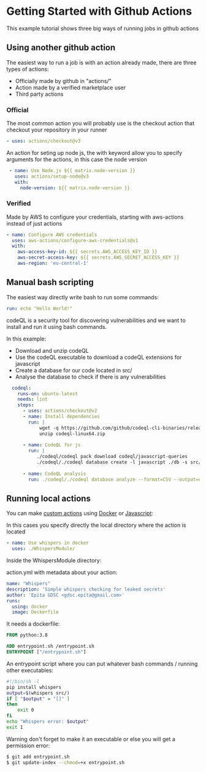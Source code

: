 # Getting Started with Github Actions

This example tutorial shows three big ways of running jobs in github actions

## Using another github action

The easiest way to run a job is with an action already made, there are three types of actions:
- Officially made by github in "actions/"
- Action made by a verified marketplace user
- Third party actions

### Official
The most common action you will probably use is the checkout action that checkout your repository in your runner
```YAML
- uses: actions/checkout@v3
```
An action for seting up node js, the with keyword allow you to specify arguments for the actions, in this case the node version
```YAML
 - name: Use Node.js ${{ matrix.node-version }}
   uses: actions/setup-node@v3
   with:
     node-version: ${{ matrix.node-version }}
```

      
### Verified

Made by AWS to configure your credentials, starting with aws-actions instead of just actions
```YAML
- name: Configure AWS credentials
  uses: aws-actions/configure-aws-credentials@v1
  with:
    aws-access-key-id: ${{ secrets.AWS_ACCESS_KEY_ID }}
    aws-secret-access-key: ${{ secrets.AWS_SECRET_ACCESS_KEY }}
    aws-region: 'eu-central-1'
```

## Manual bash scripting

The easiest way directly write bash to run some commands:
```YAML
run: echo "Hello World!"
```
codeQL is a security tool for discovering vulnerabilities and we want to install and run it using bash commands.  

In this example:
- Download and unzip codeQL
- Use the codeQL executable to download a codeQL extensions for javascript
- Create a database for our code located in src/
- Analyse the database to check if there is any vulnerabilities
```YAML
  codeql:
    runs-on: ubuntu-latest
    needs: lint
    steps:
      - uses: actions/checkout@v2
      - name: Install dependencies
        run: |
            wget -q https://github.com/github/codeql-cli-binaries/releases/download/v2.12.3/codeql-linux64.zip
            unzip codeql-linux64.zip
              
      - name: CodeQL for js  
        run: |
           ./codeql/codeql pack download codeql/javascript-queries
           ./codeql/./codeql database create -l javascript ./db -s src/
            
      - name: CodeQL analysis 
        run: ./codeql/./codeql database analyze --format=CSV --output=output.csv db
```

## Running local actions

You can make [custom actions](https://docs.github.com/en/actions/creating-actions/about-custom-actions) using [Docker](https://docs.github.com/en/actions/creating-actions/creating-a-docker-container-action) or [Javascript](https://docs.github.com/en/actions/creating-actions/creating-a-javascript-action):

In this cases you specify directly the local directory where the action is located
```YAML
- name: Use whispers in docker
  uses: ./WhispersModule/
```

Inside the WhispersModule directory:

action.yml with metadata about your action:
```YAML
name: "Whispers"
description: 'Simple whispers checking for leaked secrets'
author: 'Epita GDSC <gdsc.epita@gmail.com>'
runs:
  using: docker
  image: Dockerfile
```
It needs a dockerfile:
```Dockerfile
FROM python:3.8

ADD entrypoint.sh /entrypoint.sh
ENTRYPOINT ["/entrypoint.sh"]
```

An entrypoint script where you can put whatever bash commands / running other executables:
```bash
#!/bin/sh -l
pip install whispers
output=$(whispers src/)
if [ "$output" = "[]" ]
then
	exit 0
fi
echo "Whispers error: $output"
exit 1
```
Warning don't forget to make it an executable or else you will get a permission error:
```bash
$ git add entrypoint.sh
$ git update-index --chmod=+x entrypoint.sh
```
